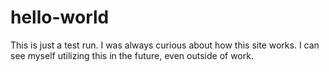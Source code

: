 # hello-world
This is just a test run.
I was always curious about how this site works. 
I can see myself utilizing this in the future, even outside of work.
